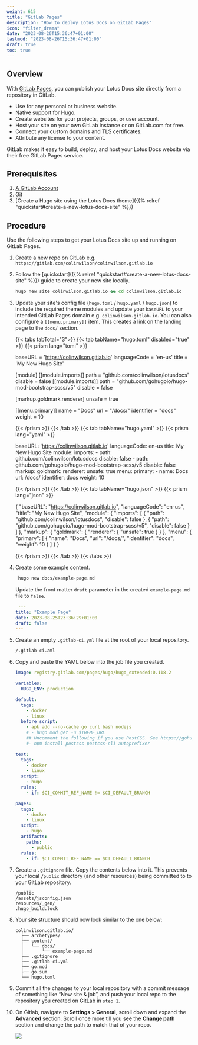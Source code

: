 ```yaml
---
weight: 615
title: "GitLab Pages"
description: "How to deploy Lotus Docs on GitLab Pages"
icon: "filter_drama"
date: "2023-08-26T15:36:47+01:00"
lastmod: "2023-08-26T15:36:47+01:00"
draft: true
toc: true
---
```


## Overview

With [GitLab Pages](https://docs.gitlab.com/ee/user/project/pages/), you can publish your Lotus Docs site directly from a repository in GitLab.

- Use for any personal or business website.
- Native support for Hugo.
- Create websites for your projects, groups, or user account.
- Host your site on your own GitLab instance or on GitLab.com for free.
- Connect your custom domains and TLS certificates.
- Attribute any license to your content.

GitLab makes it easy to build, deploy, and host your Lotus Docs website via their free GitLab Pages service.

## Prerequisites

1. [A GitLab Account](https://gitlab.com/users/sign_in)
2. [Git](https://git-scm.com/book/en/v2/Getting-Started-Installing-Git)
3. [Create a Hugo site using the Lotus Docs theme]({{% relref "quickstart#create-a-new-lotus-docs-site" %}})

## Procedure

Use the following steps to get your Lotus Docs site up and running on GitLab Pages.

1. Create a new repo on GitLab e.g. `https://gitlab.com/colinwilson/colinwilson.gitlab.io`

2. Follow the [quickstart]({{% relref "quickstart#create-a-new-lotus-docs-site" %}}) guide to create your new site locally.

    ```bash
    hugo new site colinwilson.gitlab.io && cd colinwilson.gitlab.io
    ```

3. Update your site's config file (`hugo.toml` / `hugo.yaml` / `hugo.json`) to include the required theme modules and update your `baseURL` to your intended GitLab Pages domain e.g. `colinwilson.gitlab.io`. You can also configure a `[[menu.primary]]` item. This creates a link on the landing page to the `docs/` section.

    {{< tabs tabTotal="3">}}
    {{< tab tabName="hugo.toml" disabled="true" >}}
    {{< prism lang="toml" >}}

     baseURL = 'https://colinwilson.gitlab.io'
    languageCode = 'en-us'
    title = 'My New Hugo Site'

    [module]
        [[module.imports]]
            path = "github.com/colinwilson/lotusdocs"
            disable = false
        [[module.imports]]
            path = "github.com/gohugoio/hugo-mod-bootstrap-scss/v5"
            disable = false

    [markup.goldmark.renderer]
        unsafe = true

    [[menu.primary]]
        name  = "Docs"
        url = "/docs/"
        identifier = "docs"
        weight = 10

    {{< /prism >}}
    {{< /tab >}}
    {{< tab tabName="hugo.yaml" >}}
    {{< prism lang="yaml" >}}

    baseURL: 'https://colinwilson.gitlab.io'
    languageCode: en-us
    title: My New Hugo Site
    module:
      imports:
        - path: github.com/colinwilson/lotusdocs
          disable: false
        - path: github.com/gohugoio/hugo-mod-bootstrap-scss/v5
          disable: false
    markup:
      goldmark:
        renderer:
          unsafe: true
    menu:
      primary:
        - name: Docs
          url: /docs/
          identifier: docs
          weight: 10

    {{< /prism >}}
    {{< /tab >}}
    {{< tab tabName="hugo.json" >}}
    {{< prism lang="json" >}}

    {
      "baseURL": "https://colinwilson.gitlab.io",
      "languageCode": "en-us",
      "title": "My New Hugo Site",
      "module": {
        "imports": [
          {
            "path": "github.com/colinwilson/lotusdocs",
            "disable": false
          },
          {
            "path": "github.com/gohugoio/hugo-mod-bootstrap-scss/v5",
            "disable": false
          }
        ]
      },
      "markup": {
        "goldmark": {
          "renderer": {
            "unsafe": true
          }
        }
      },
      "menu": {
        "primary": [
          {
            "name": "Docs",
            "url": "/docs/",
            "identifier": "docs",
            "weight": 10
          }
        ]
      }
    }

    {{< /prism >}}
    {{< /tab >}}
    {{< /tabs >}}

4. Create some example content.

    ```bash
     hugo new docs/example-page.md
    ```

    Update the front matter `draft` parameter in the created `example-page.md` file to `false`.

    ```yaml
     ---
    title: "Example Page"
    date: 2023-08-25T23:36:29+01:00
    draft: false
    ---
    ```

5. Create an empty `.gitlab-ci.yml` file at the root of your local repository.

    ```
    /.gitlab-ci.aml
    ```
6. Copy and paste the YAML below into the job file you created.

    ```yaml
    image: registry.gitlab.com/pages/hugo/hugo_extended:0.118.2

    variables:
      HUGO_ENV: production

    default:
      tags:
        - docker
        - linux
      before_script:
        - apk add --no-cache go curl bash nodejs
        # - hugo mod get -u $THEME_URL
        ## Uncomment the following if you use PostCSS. See https://gohugo.io/hugo-pipes/postcss/
        #- npm install postcss postcss-cli autoprefixer

    test:
      tags:
        - docker
        - linux
      script:
        - hugo
      rules:
        - if: $CI_COMMIT_REF_NAME != $CI_DEFAULT_BRANCH

    pages:
      tags:
        - docker
        - linux
      script:
        - hugo
      artifacts:
        paths:
          - public
      rules:
        - if: $CI_COMMIT_REF_NAME == $CI_DEFAULT_BRANCH
    ```
7. Create a `.gitignore` file. Copy the contents below into it. This prevents your local `/public` directory (and other resources) being committed to to your GitLab repository.

    ```
    /public
    /assets/jsconfig.json
    resources/_gen/
    .hugo_build.lock
    ```
8. Your site structure should now look similar to the one below:

    ```treeview
    colinwilson.gitlab.io/
      ├── archetypes/
      ├── content/
      │   └── docs/
      │       └── example-page.md
      ├── .gitignore
      ├── .gitlab-ci.yml
      ├── go.mod
      ├── go.sum
      └── hugo.toml
    ```
9. Commit all the changes to your local repository with a commit message of something like “New site & job”, and push your local repo to the repository you created on GitLab in `step 1`.

10. On Gitlab, navigate to **Settings > General**, scroll down and expand the **Advanced** section. Scroll once more till you see the **Change path** section and change the path to match that of your repo.

    ![](https://res.cloudinary.com/lotuslabs/image/upload/v1694817677/Lotus%20Docs/images/gitlab_settings_change_path_u8vxvs.webp)